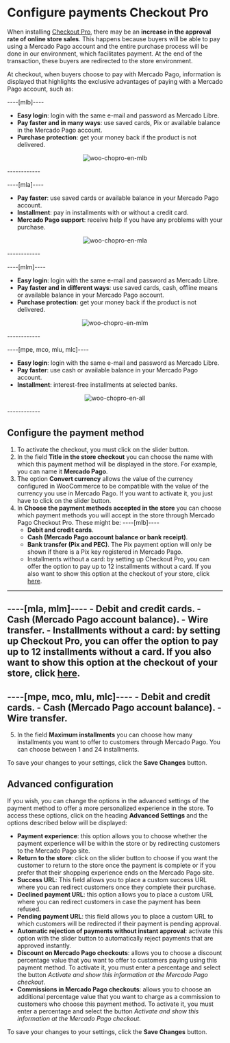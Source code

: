# Configure payments Checkout Pro

When installing [Checkout Pro](/developers/en/docs/checkout-pro/landing), there may be an **increase in the approval rate of online store sales**. This happens because buyers will be able to pay using a Mercado Pago account and the entire purchase process will be done in our environment, which facilitates payment. At the end of the transaction, these buyers are redirected to the store environment.

At checkout, when buyers choose to pay with Mercado Pago, information is displayed that highlights the exclusive advantages of paying with a Mercado Pago account, such as:

----[mlb]----
* **Easy login**: login with the same e-mail and password as Mercado Libre.
* **Pay faster and in many ways**: use saved cards, Pix or available balance in the Mercado Pago account.
* **Purchase protection**: get your money back if the product is not delivered.

<center>

![woo-chopro-en-mlb](/images/woocomerce/woo-chopro-en-mlb.png)

</center>
------------

----[mla]----
* **Pay faster**: use saved cards or available balance in your Mercado Pago account.
* **Installment**: pay in installments with or without a credit card.
* **Mercado Pago support**: receive help if you have any problems with your purchase.

<center>

![woo-chopro-en-mla](/images/woocomerce/woo-chopro-en-mla.png)

</center>
------------

----[mlm]----
* **Easy login**: login with the same e-mail and password as Mercado Libre.
* **Pay faster and in different ways**: use saved cards, cash, offline means or available balance in your Mercado Pago account.
* **Purchase protection**: get your money back if the product is not delivered.

<center>

![woo-chopro-en-mlm](/images/woocomerce/woo-chopro-en-mlm.png)

</center>
------------

----[mpe, mco, mlu, mlc]----
* **Easy login**: login with the same e-mail and password as Mercado Libre.
* **Pay faster**: use cash or available balance in your Mercado Pago account.
* **Installment**: interest-free installments at selected banks.

<center>

![woo-chopro-en-all](/images/woocomerce/woo-chopro-en-all.png)

</center>
------------

## Configure the payment method

1. To activate the checkout, you must click on the slider button.
2. In the field **Title in the store checkout** you can choose the name with which this payment method will be displayed in the store. For example, you can name it **Mercado Pago**.
3. The option **Convert currency** allows the value of the currency configured in WooCommerce to be compatible with the value of the currency you use in Mercado Pago. If you want to activate it, you just have to click on the slider button.
4. In **Choose the payment methods accepted in the store** you can choose which payment methods you will accept in the store through Mercado Pago Checkout Pro. These might be:
----[mlb]----
    - **Debit and credit cards**.
    - **Cash (Mercado Pago account balance or bank receipt)**.
    - **Bank transfer (Pix and PEC)**. The Pix payment option will only be shown if there is a Pix key registered in Mercado Pago.
    - Installments without a card: by setting up Checkout Pro, you can offer the option to pay up to 12 installments without a card. If you also want to show this option at the checkout of your store, click [here](/developers/en/docs/woocommerce/payments-configuration/mercado-credito).
------------
----[mla, mlm]----
    - **Debit and credit cards**.
    - **Cash (Mercado Pago account balance)**.
    - **Wire transfer**.
    - Installments without a card: by setting up Checkout Pro, you can offer the option to pay up to 12 installments without a card. If you also want to show this option at the checkout of your store, click [here](/developers/en/docs/woocommerce/payments-configuration/mercado-credito).
------------
----[mpe, mco, mlu, mlc]----
    - **Debit and credit cards**.
    - **Cash (Mercado Pago account balance)**.
    - Wire transfer.
------------
5. In the field **Maximum installments** you can choose how many installments you want to offer to customers through Mercado Pago. You can choose between 1 and 24 installments.

To save your changes to your settings, click the **Save Changes** button.

## Advanced configuration

If you wish, you can change the options in the advanced settings of the payment method to offer a more personalized experience in the store. To access these options, click on the heading **Advanced Settings** and the options described below will be displayed:

- **Payment experience**: this option allows you to choose whether the payment experience will be within the store or by redirecting customers to the Mercado Pago site.
- **Return to the store**: click on the slider button to choose if you want the customer to return to the store once the payment is complete or if you prefer that their shopping experience ends on the Mercado Pago site.
- **Success URL**: This field allows you to place a custom success URL where you can redirect customers once they complete their purchase.
- **Declined payment URL**: this option allows you to place a custom URL where you can redirect customers in case the payment has been refused.
- **Pending payment URL**: this field allows you to place a custom URL to which customers will be redirected if their payment is pending approval.
- **Automatic rejection of payments without instant approval**: activate this option with the slider button to automatically reject payments that are approved instantly.
- **Discount on Mercado Pago checkouts**: allows you to choose a discount percentage value that you want to offer to customers paying using this payment method. To activate it, you must enter a percentage and select the button _Activate and show this information at the Mercado Pago checkout_.
- **Commissions in Mercado Pago checkouts**: allows you to choose an additional percentage value that you want to charge as a commission to customers who choose this payment method. To activate it, you must enter a percentage and select the button _Activate and show this information at the Mercado Pago checkout_.

To save your changes to your settings, click the **Save Changes** button.

